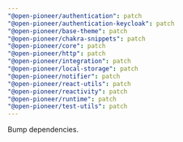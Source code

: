 ```yaml
---
"@open-pioneer/authentication": patch
"@open-pioneer/authentication-keycloak": patch
"@open-pioneer/base-theme": patch
"@open-pioneer/chakra-snippets": patch
"@open-pioneer/core": patch
"@open-pioneer/http": patch
"@open-pioneer/integration": patch
"@open-pioneer/local-storage": patch
"@open-pioneer/notifier": patch
"@open-pioneer/react-utils": patch
"@open-pioneer/reactivity": patch
"@open-pioneer/runtime": patch
"@open-pioneer/test-utils": patch
---
```


Bump dependencies.
